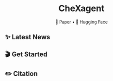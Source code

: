 <!-- markdownlint-disable first-line-h1 -->
<!-- markdownlint-disable html -->

<div align="center">
<h1>
  CheXagent
</h1>
</div>

<p align="center">
📝 <a href="https://arxiv.org/" target="_blank">Paper</a> • 🤗 <a href="https://huggingface.co/StanfordAIMI/CheXagent-8b/" target="_blank">Hugging Face</a>
</p>

<div align="center">
</div>

## ✨ Latest News

## 🎬 Get Started

## ✏️ Citation
```

```
